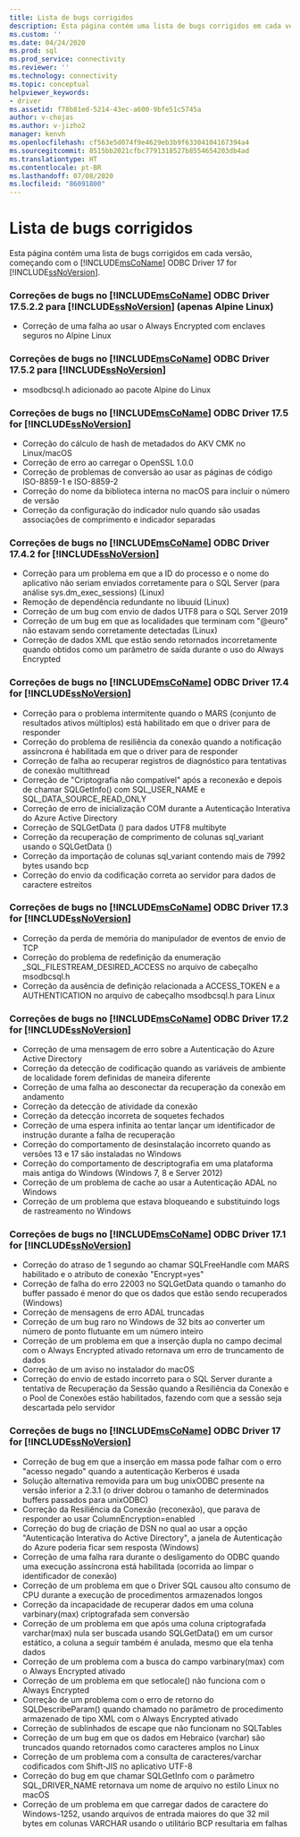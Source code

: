 ```yaml
---
title: Lista de bugs corrigidos
description: Esta página contém uma lista de bugs corrigidos em cada versão, começando com o Microsoft ODBC Driver 17 for SQL Server.
ms.custom: ''
ms.date: 04/24/2020
ms.prod: sql
ms.prod_service: connectivity
ms.reviewer: ''
ms.technology: connectivity
ms.topic: conceptual
helpviewer_keywords:
- driver
ms.assetid: f78b81ed-5214-43ec-a600-9bfe51c5745a
author: v-chojas
ms.author: v-jizho2
manager: kenvh
ms.openlocfilehash: cf563e5d074f9e4629eb3b9f63304104167394a4
ms.sourcegitcommit: 8515bb2021cfbc7791318527b8554654203db4ad
ms.translationtype: HT
ms.contentlocale: pt-BR
ms.lasthandoff: 07/08/2020
ms.locfileid: "86091800"
---
```

# <a name="list-of-bugs-fixed"></a>Lista de bugs corrigidos

Esta página contém uma lista de bugs corrigidos em cada versão, começando com o [!INCLUDE[msCoName](../../includes/msconame_md.md)] ODBC Driver 17 for [!INCLUDE[ssNoVersion](../../includes/ssnoversion-md.md)].

### <a name="bug-fixes-in-the-msconame-odbc-driver-17522-for-ssnoversion-alpine-linux-only"></a>Correções de bugs no [!INCLUDE[msCoName](../../includes/msconame_md.md)] ODBC Driver 17.5.2.2 para [!INCLUDE[ssNoVersion](../../includes/ssnoversion-md.md)] (apenas Alpine Linux)

- Correção de uma falha ao usar o Always Encrypted com enclaves seguros no Alpine Linux

### <a name="bug-fixes-in-the-msconame-odbc-driver-1752-for-ssnoversion"></a>Correções de bugs no [!INCLUDE[msCoName](../../includes/msconame_md.md)] ODBC Driver 17.5.2 para [!INCLUDE[ssNoVersion](../../includes/ssnoversion-md.md)]

- msodbcsql.h adicionado ao pacote Alpine do Linux

### <a name="bug-fixes-in-the-msconame-odbc-driver-175-for-ssnoversion"></a>Correções de bugs no [!INCLUDE[msCoName](../../includes/msconame_md.md)] ODBC Driver 17.5 for [!INCLUDE[ssNoVersion](../../includes/ssnoversion-md.md)]

- Correção do cálculo de hash de metadados do AKV CMK no Linux/macOS
- Correção de erro ao carregar o OpenSSL 1.0.0
- Correção de problemas de conversão ao usar as páginas de código ISO-8859-1 e ISO-8859-2
- Correção do nome da biblioteca interna no macOS para incluir o número de versão
- Correção da configuração do indicador nulo quando são usadas associações de comprimento e indicador separadas

### <a name="bug-fixes-in-the-msconame-odbc-driver-1742-for-ssnoversion"></a>Correções de bugs no [!INCLUDE[msCoName](../../includes/msconame_md.md)] ODBC Driver 17.4.2 for [!INCLUDE[ssNoVersion](../../includes/ssnoversion-md.md)]

 - Correção para um problema em que a ID do processo e o nome do aplicativo não seriam enviados corretamente para o SQL Server (para análise sys.dm_exec_sessions) (Linux)
 - Remoção de dependência redundante no libuuid (Linux)
 - Correção de um bug com envio de dados UTF8 para o SQL Server 2019
 - Correção de um bug em que as localidades que terminam com "@euro" não estavam sendo corretamente detectadas (Linux)
 - Correção de dados XML que estão sendo retornados incorretamente quando obtidos como um parâmetro de saída durante o uso do Always Encrypted

### <a name="bug-fixes-in-the-msconame-odbc-driver-174-for-ssnoversion"></a>Correções de bugs no [!INCLUDE[msCoName](../../includes/msconame_md.md)] ODBC Driver 17.4 for [!INCLUDE[ssNoVersion](../../includes/ssnoversion-md.md)]

- Correção para o problema intermitente quando o MARS (conjunto de resultados ativos múltiplos) está habilitado em que o driver para de responder
- Correção do problema de resiliência da conexão quando a notificação assíncrona é habilitada em que o driver para de responder
- Correção de falha ao recuperar registros de diagnóstico para tentativas de conexão multithread
- Correção de "Criptografia não compatível" após a reconexão e depois de chamar SQLGetInfo() com SQL_USER_NAME e SQL_DATA_SOURCE_READ_ONLY
- Correção de erro de inicialização COM durante a Autenticação Interativa do Azure Active Directory
- Correção de SQLGetData () para dados UTF8 multibyte
- Correção da recuperação de comprimento de colunas sql_variant usando o SQLGetData ()
- Correção da importação de colunas sql_variant contendo mais de 7992 bytes usando bcp
- Correção do envio da codificação correta ao servidor para dados de caractere estreitos

### <a name="bug-fixes-in-the-msconame-odbc-driver-173-for-ssnoversion"></a>Correções de bugs no [!INCLUDE[msCoName](../../includes/msconame_md.md)] ODBC Driver 17.3 for [!INCLUDE[ssNoVersion](../../includes/ssnoversion-md.md)]

- Correção da perda de memória do manipulador de eventos de envio de TCP
- Correção do problema de redefinição da enumeração _SQL_FILESTREAM_DESIRED_ACCESS no arquivo de cabeçalho msodbcsql.h
- Correção da ausência de definição relacionada a ACCESS_TOKEN e a AUTHENTICATION no arquivo de cabeçalho msodbcsql.h para Linux

### <a name="bug-fixes-in-the-msconame-odbc-driver-172-for-ssnoversion"></a>Correções de bugs no [!INCLUDE[msCoName](../../includes/msconame_md.md)] ODBC Driver 17.2 for [!INCLUDE[ssNoVersion](../../includes/ssnoversion-md.md)]

- Correção de uma mensagem de erro sobre a Autenticação do Azure Active Directory
- Correção da detecção de codificação quando as variáveis de ambiente de localidade forem definidas de maneira diferente
- Correção de uma falha ao desconectar da recuperação da conexão em andamento
- Correção da detecção de atividade da conexão
- Correção da detecção incorreta de soquetes fechados
- Correção de uma espera infinita ao tentar lançar um identificador de instrução durante a falha de recuperação
- Correção do comportamento de desinstalação incorreto quando as versões 13 e 17 são instaladas no Windows
- Correção do comportamento de descriptografia em uma plataforma mais antiga do Windows (Windows 7, 8 e Server 2012)
- Correção de um problema de cache ao usar a Autenticação ADAL no Windows
- Correção de um problema que estava bloqueando e substituindo logs de rastreamento no Windows

### <a name="bug-fixes-in-the-msconame-odbc-driver-171-for-ssnoversion"></a>Correções de bugs no [!INCLUDE[msCoName](../../includes/msconame_md.md)] ODBC Driver 17.1 for [!INCLUDE[ssNoVersion](../../includes/ssnoversion-md.md)]

- Correção do atraso de 1 segundo ao chamar SQLFreeHandle com MARS habilitado e o atributo de conexão "Encrypt=yes"
- Correção de falha do erro 22003 no SQLGetData quando o tamanho do buffer passado é menor do que os dados que estão sendo recuperados (Windows)
- Correção de mensagens de erro ADAL truncadas
- Correção de um bug raro no Windows de 32 bits ao converter um número de ponto flutuante em um número inteiro
- Correção de um problema em que a inserção dupla no campo decimal com o Always Encrypted ativado retornava um erro de truncamento de dados
- Correção de um aviso no instalador do macOS
- Correção do envio de estado incorreto para o SQL Server durante a tentativa de Recuperação da Sessão quando a Resiliência da Conexão e o Pool de Conexões estão habilitados, fazendo com que a sessão seja descartada pelo servidor

### <a name="bug-fixes-in-the-msconame-odbc-driver-17-for-ssnoversion"></a>Correções de bugs no [!INCLUDE[msCoName](../../includes/msconame_md.md)] ODBC Driver 17 for [!INCLUDE[ssNoVersion](../../includes/ssnoversion-md.md)]

- Correção de bug em que a inserção em massa pode falhar com o erro "acesso negado" quando a autenticação Kerberos é usada
- Solução alternativa removida para um bug unixODBC presente na versão inferior a 2.3.1 (o driver dobrou o tamanho de determinados buffers passados para unixODBC)
- Correção da Resiliência da Conexão (reconexão), que parava de responder ao usar ColumnEncryption=enabled
- Correção do bug de criação de DSN no qual ao usar a opção "Autenticação Interativa do Active Directory", a janela de Autenticação do Azure poderia ficar sem resposta (Windows)
- Correção de uma falha rara durante o desligamento do ODBC quando uma execução assíncrona está habilitada (ocorrida ao limpar o identificador de conexão)
- Correção de um problema em que o Driver SQL causou alto consumo de CPU durante a execução de procedimentos armazenados longos
- Correção da incapacidade de recuperar dados em uma coluna varbinary(max) criptografada sem conversão
- Correção de um problema em que após uma coluna criptografada varchar(max) nula ser buscada usando SQLGetData() em um cursor estático, a coluna a seguir também é anulada, mesmo que ela tenha dados
- Correção de um problema com a busca do campo varbinary(max) com o Always Encrypted ativado
- Correção de um problema em que setlocale() não funciona com o Always Encrypted
- Correção de um problema com o erro de retorno do SQLDescribeParam() quando chamado no parâmetro de procedimento armazenado de tipo XML com o Always Encrypted ativado
- Correção de sublinhados de escape que não funcionam no SQLTables
- Correção de um bug em que os dados em Hebraico (varchar) são truncados quando retornados como caracteres amplos no Linux
- Correção de um problema com a consulta de caracteres/varchar codificados com Shift-JIS no aplicativo UTF-8
- Correção do bug em que chamar SQLGetInfo com o parâmetro SQL_DRIVER_NAME retornava um nome de arquivo no estilo Linux no macOS
- Correção de um problema em que carregar dados de caractere do Windows-1252, usando arquivos de entrada maiores do que 32 mil bytes em colunas VARCHAR usando o utilitário BCP resultaria em falhas
